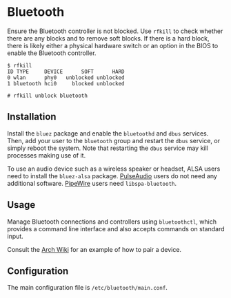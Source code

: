 # Bluetooth

Ensure the Bluetooth controller is not blocked. Use `rfkill` to check whether
there are any blocks and to remove soft blocks. If there is a hard block, there
is likely either a physical hardware switch or an option in the BIOS to enable
the Bluetooth controller.

```
$ rfkill
ID TYPE     DEVICE      SOFT      HARD
0 wlan      phy0   unblocked unblocked
1 bluetooth hci0     blocked unblocked

# rfkill unblock bluetooth
```

## Installation

Install the `bluez` package and enable the `bluetoothd` and `dbus` services.
Then, add your user to the `bluetooth` group and restart the `dbus` service, or
simply reboot the system. Note that restarting the `dbus` service may kill
processes making use of it.

To use an audio device such as a wireless speaker or headset, ALSA users need to
install the `bluez-alsa` package. [PulseAudio](./media/pulseaudio.md) users do
not need any additional software. [PipeWire](./media/pipewire.md) users need
`libspa-bluetooth`.

## Usage

Manage Bluetooth connections and controllers using `bluetoothctl`, which
provides a command line interface and also accepts commands on standard input.

Consult the [Arch Wiki](https://wiki.archlinux.org/index.php/Bluetooth#Pairing)
for an example of how to pair a device.

## Configuration

The main configuration file is `/etc/bluetooth/main.conf`.
